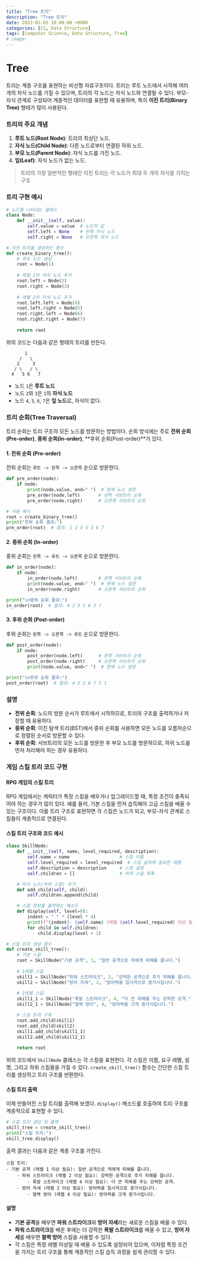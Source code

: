 ```yaml
---
title: "Tree 트리"
description: "Tree 트리"
date: 2022-02-05 10:00:00 +0900
categories: [CS, Data Structure]
tags: [Computer Science, Data Structure, Tree]
# image: 
---
```


# Tree
트리는 계층 구조를 표현하는 비선형 자료구조이다.
트리는 루트 노드에서 시작해 여러 개의 자식 노드를 가질 수 있으며, 트리의 각 노드는 자식 노드와 연결될 수 있다. 
부모-자식 관계로 구성되어 계층적인 데이터를 표현할 때 유용하며, 특히 **이진 트리(Binary Tree)** 형태가 많이 사용된다.

### 트리의 주요 개념
1. **루트 노드(Root Node)**: 트리의 최상단 노드.
2. **자식 노드(Child Node)**: 다른 노드로부터 연결된 하위 노드.
3. **부모 노드(Parent Node)**: 자식 노드를 가진 노드.
4. **잎(Leaf)**: 자식 노드가 없는 노드.

>트리의 가장 일반적인 형태인 이진 트리는 각 노드가 최대 두 개의 자식을 가지는 구조

### 트리 구현 예시

```python
# 노드를 나타내는 클래스
class Node:
    def __init__(self, value):
        self.value = value  # 노드의 값
        self.left = None    # 왼쪽 자식 노드
        self.right = None   # 오른쪽 자식 노드

# 이진 트리를 생성하는 함수
def create_binary_tree():
    # 루트 노드 생성
    root = Node(1)
    
    # 레벨 1의 자식 노드 추가
    root.left = Node(2)
    root.right = Node(3)
    
    # 레벨 2의 자식 노드 추가
    root.left.left = Node(4)
    root.left.right = Node(5)
    root.right.left = Node(6)
    root.right.right = Node(7)
    
    return root
```

위의 코드는 다음과 같은 형태의 트리를 만든다.

```
       1
     /   \
    2     3
   / \   / \
  4   5 6   7
```

- 노드 `1`은 **루트 노드**
- 노드 `2`와 `3`은 `1`의 **자식 노드**
- 노드 `4`, `5`, `6`, `7`은 **잎 노드**로, 자식이 없다.

### 트리 순회(Tree Traversal)
트리 순회는 트리 구조의 모든 노드를 방문하는 방법이다. 순회 방식에는 주로 **전위 순회(Pre-order)**, **중위 순회(In-order)**, **후위 순회(Post-order)**가 있다.

#### 1. 전위 순회 (Pre-order)
전위 순회는 `루트 -> 왼쪽 -> 오른쪽` 순으로 방문한다.

```python
def pre_order(node):
    if node:
        print(node.value, end=" ")  # 현재 노드 방문
        pre_order(node.left)       # 왼쪽 서브트리 순회
        pre_order(node.right)      # 오른쪽 서브트리 순회

# 사용 예시
root = create_binary_tree()
print("전위 순회 결과:")
pre_order(root)  # 결과: 1 2 4 5 3 6 7
```

#### 2. 중위 순회 (In-order)
중위 순회는 `왼쪽 -> 루트 -> 오른쪽` 순으로 방문한다.

```python
def in_order(node):
    if node:
        in_order(node.left)        # 왼쪽 서브트리 순회
        print(node.value, end=" ")  # 현재 노드 방문
        in_order(node.right)       # 오른쪽 서브트리 순회

print("\n중위 순회 결과:")
in_order(root)  # 결과: 4 2 5 1 6 3 7
```

#### 3. 후위 순회 (Post-order)
후위 순회는 `왼쪽 -> 오른쪽 -> 루트` 순으로 방문한다.

```python
def post_order(node):
    if node:
        post_order(node.left)      # 왼쪽 서브트리 순회
        post_order(node.right)     # 오른쪽 서브트리 순회
        print(node.value, end=" ")  # 현재 노드 방문

print("\n후위 순회 결과:")
post_order(root)  # 결과: 4 5 2 6 7 3 1
```

### 설명
- **전위 순회**: 노드의 방문 순서가 루트에서 시작하므로, 트리의 구조를 출력하거나 저장할 때 유용하다.
- **중위 순회**: 이진 탐색 트리(BST)에서 중위 순회를 사용하면 모든 노드를 오름차순으로 정렬된 순서로 방문할 수 있다.
- **후위 순회**: 서브트리의 모든 노드를 방문한 후 부모 노드를 방문하므로, 하위 노드를 먼저 처리해야 하는 경우 유용하다.

### 게임 스킬 트리 코드 구현
#### RPG 게임의 스킬 트리

RPG 게임에서는 캐릭터가 특정 스킬을 배우거나 업그레이드할 때, 특정 조건이 충족되어야 하는 경우가 많이 있다.
예를 들어, 기본 스킬을 먼저 습득해야 고급 스킬을 배울 수 있는 구조이다. 이를 트리 구조로 표현하면 각 스킬은 노드가 되고, 부모-자식 관계로 스킬들이 계층적으로 연결된다.

#### 스킬 트리 구조와 코드 예시

```python
class SkillNode:
    def __init__(self, name, level_required, description):
        self.name = name                   # 스킬 이름
        self.level_required = level_required  # 스킬 습득에 필요한 레벨
        self.description = description     # 스킬 설명
        self.children = []                 # 하위 스킬 목록

    # 자식 노드(하위 스킬) 추가
    def add_child(self, child):
        self.children.append(child)

    # 스킬 정보를 출력하는 메소드
    def display(self, level=0):
        indent = " " * (level * 4)
        print(f"{indent}- {self.name} (레벨 {self.level_required} 이상 필요): {self.description}")
        for child in self.children:
            child.display(level + 1)

# 스킬 트리 생성 함수
def create_skill_tree():
    # 기본 스킬
    root = SkillNode("기본 공격", 1, "일반 공격으로 적에게 피해를 줍니다.")
    
    # 1레벨 스킬
    skill1 = SkillNode("파워 스트라이크", 2, "강력한 공격으로 추가 피해를 줍니다.")
    skill2 = SkillNode("방어 자세", 2, "방어력을 일시적으로 증가시킵니다.")
    
    # 2레벨 스킬
    skill1_1 = SkillNode("폭발 스트라이크", 4, "더 큰 피해를 주는 강력한 공격.")
    skill2_1 = SkillNode("철벽 방어", 4, "방어력을 크게 증가시킵니다.")

    # 스킬 트리 구축
    root.add_child(skill1)
    root.add_child(skill2)
    skill1.add_child(skill1_1)
    skill2.add_child(skill2_1)
    
    return root
```

위의 코드에서 `SkillNode` 클래스는 각 스킬을 표현한다. 각 스킬은 이름, 요구 레벨, 설명, 그리고 하위 스킬들을 가질 수 있다. `create_skill_tree()` 함수는 간단한 스킬 트리를 생성하고 트리 구조를 반환한다.

#### 스킬 트리 출력

이제 만들어진 스킬 트리를 출력해 보겠다. `display()` 메소드를 호출하여 트리 구조를 계층적으로 표현할 수 있다.

```python
# 스킬 트리 생성 및 출력
skill_tree = create_skill_tree()
print("스킬 트리:")
skill_tree.display()
```

출력 결과는 다음과 같은 계층 구조를 가진다.

```
스킬 트리:
- 기본 공격 (레벨 1 이상 필요): 일반 공격으로 적에게 피해를 줍니다.
    - 파워 스트라이크 (레벨 2 이상 필요): 강력한 공격으로 추가 피해를 줍니다.
        - 폭발 스트라이크 (레벨 4 이상 필요): 더 큰 피해를 주는 강력한 공격.
    - 방어 자세 (레벨 2 이상 필요): 방어력을 일시적으로 증가시킵니다.
        - 철벽 방어 (레벨 4 이상 필요): 방어력을 크게 증가시킵니다.
```

#### 설명
- **기본 공격**을 배우면 **파워 스트라이크**와 **방어 자세**라는 새로운 스킬을 배울 수 있다.
- **파워 스트라이크**를 배운 후에는 더 강력한 **폭발 스트라이크**를 배울 수 있고, **방어 자세**를 배우면 **철벽 방어** 스킬을 사용할 수 있다.
- 각 스킬은 특정 레벨 이상일 때 배울 수 있도록 설정되어 있으며, 이처럼 특정 조건을 가지는 트리 구조를 통해 계층적인 스킬 습득 과정을 쉽게 관리할 수 있다.